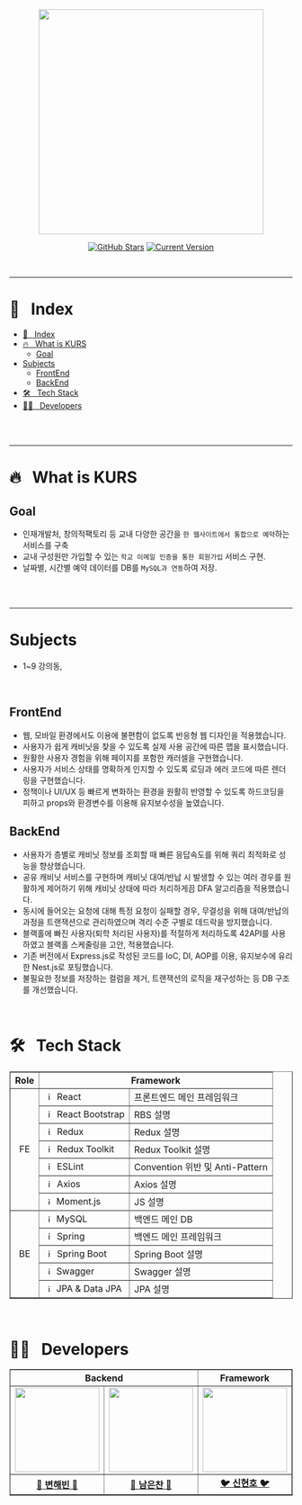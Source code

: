 <div align="center">
<img src="https://user-images.githubusercontent.com/112257466/209065559-f5e0904f-c978-4a25-92d6-0ab171e8a3eb.png" width="400px"/>
<br/>

[![GitHub Stars](https://img.shields.io/github/stars/InQ-InQ-InQ-InQ-InQ/KUBS?style=for-the-badge)](https://github.com/InQ-InQ-InQ-InQ-InQ/KUBS/stargazers) [![Current Version](https://img.shields.io/badge/version-Beta-black?style=for-the-badge)](https://google.co.kr)

</div>
<br/>

---

# 💬&nbsp;&nbsp;&nbsp;Index

- [💬   Index](#index)
- [🔥   What is KURS](#what-is-kurs)
	- [Goal](#goal)
- [Subjects](#subjects)
	- [FrontEnd](#frontend)
	- [BackEnd](#backend)
- [🛠   Tech Stack](#tech-stack)
- [🧑‍💻   Developers](#developers)

<br/>
<br/>

---

# 🔥&nbsp;&nbsp;&nbsp;What is KURS

## Goal
- 인재개발처, 창의적팩토리 등 교내 다양한 공간을 `한 웹사이트에서 통합으로 예약`하는 서비스를 구축
- 교내 구성원만 가입할 수 있는 `학교 이메일 인증을 통한 회원가입` 서비스 구현.
- 날짜별, 시간별 예약 데이터를 DB를 `MySQL과 연동`하여 저장.

<br/><br/>

---

# Subjects
- 1~9 강의동, 

<br/>

## FrontEnd

- 웹, 모바일 환경에서도 이용에 불편함이 없도록 반응형 웹 디자인을 적용했습니다.
- 사용자가 쉽게 캐비닛을 찾을 수 있도록 실제 사용 공간에 따른 맵을 표시했습니다.
- 원활한 사용자 경험을 위해 페이지를 포함한 캐러셀을 구현했습니다.
- 사용자가 서비스 상태를 명확하게 인지할 수 있도록 로딩과 에러 코드에 따른 렌더링을 구현했습니다. 
- 정책이나 UI/UX 등 빠르게 변화하는 환경을 원활히 반영할 수 있도록 하드코딩을 피하고 props와 환경변수를 이용해 유지보수성을 높였습니다.

## BackEnd

- 사용자가 층별로 캐비닛 정보를 조회할 때 빠른 응답속도를 위해 쿼리 최적화로 성능을 향상했습니다.
- 공유 캐비닛 서비스를 구현하며 캐비닛 대여/반납 시 발생할 수 있는 여러 경우를 원활하게 제어하기 위해 캐비닛 상태에 따라 처리하게끔 DFA 알고리즘을 적용했습니다.
- 동시에 들어오는 요청에 대해 특정 요청이 실패할 경우, 무결성을 위해 대여/반납의 과정을 트랜잭션으로 관리하였으며 격리 수준 구별로 데드락을 방지했습니다.
- 블랙홀에 빠진 사용자(퇴학 처리된 사용자)를 적절하게 처리하도록 42API를 사용하였고 블랙홀 스케줄링을 고안, 적용했습니다.
- 기존 버전에서 Express.js로 작성된 코드를 IoC, DI, AOP를 이용, 유지보수에 유리한 Nest.js로 포팅했습니다.
- 불필요한 정보를 저장하는 컬럼을 제거, 트랜잭션의 로직을 재구성하는 등 DB 구조를 개선했습니다.

<br/>

# 🛠&nbsp;&nbsp;&nbsp;Tech Stack




  <!-- Frontend Stack -->
<table border=""4>
  <th align="center">Role</th>
    <th align="center" colspan="2">Framework</th>
  <tr>
    <td rowspan="7" align="center">FE</td>
    <td><img src="https://upload.wikimedia.org/wikipedia/commons/thumb/a/a7/React-icon.svg/2300px-React-icon.svg.png" width="15px" alt="_icon"/>&nbsp;&nbsp;React</td>
    <td>프론트엔드 메인 프레임워크</td>
  </tr>
  <tr>
    <td><img src="https://user-images.githubusercontent.com/112257466/209071362-a99be5b3-c9f9-46f2-a12d-d078f59099dd.svg" width="15px" alt="_icon" />&nbsp;&nbsp;React Bootstrap</td>
    <td>RBS 설명</td>
  </tr>
  <tr>
    <td><img src="https://img.icons8.com/color/480/redux.png" width="15px" alt="_icon" />&nbsp;&nbsp;Redux</td>
    <td>Redux 설명</td>
  </tr>
  <tr>
    <td><img src="https://img.icons8.com/color/480/redux.png" width="15px" alt="_icon" />&nbsp;&nbsp;Redux Toolkit</td>
    <td>Redux Toolkit 설명</td>
  </tr>
    <tr>
      <td><img src="https://upload.wikimedia.org/wikipedia/commons/thumb/e/e3/ESLint_logo.svg/1200px-ESLint_logo.svg.png" width="15px" alt="_icon" />&nbsp;&nbsp;ESLint</td>
    <td>Convention 위반 및 Anti-Pattern</td>
  </tr>
  <tr>
    <td><img src="https://user-images.githubusercontent.com/112257466/209071958-ca6f5a8f-a61a-4b27-88f4-f6ac84808430.png" width="15px" alt="_icon" />&nbsp;&nbsp;Axios</td>
    <td>Axios 설명</td>
  </tr>
	    <tr>
    <td><img src="https://user-images.githubusercontent.com/112257466/209077244-27be08d0-85f9-4bdc-9efc-c2bf7b6e1229.png" width="14px" alt="_icon" />&nbsp;&nbsp;Moment.js</td>
    <td>JS 설명</td>
	</tr>



  <!-- Backend Stack -->
  <tr>
    <td rowspan="6" align="center">BE</td>
	<tr>
    <td><img src="https://user-images.githubusercontent.com/112257466/209078356-d9120e3d-9498-4ee4-a38d-139a263910f4.png" width="14px" alt="_icon" />&nbsp;&nbsp;MySQL</td>
    <td>백엔드 메인 DB</td>
  </tr>
    <td><img src="https://user-images.githubusercontent.com/112257466/209075018-0a1f7f14-a910-4d16-a4e4-51929b99e1ae.png" width="15px" alt="_icon" />&nbsp;&nbsp;Spring</td>
    <td>백엔드 메인 프레임워크</td>
  </tr>
  <tr>
    <td><img src="https://user-images.githubusercontent.com/112257466/209075280-78be8487-7d6a-485c-92a8-d6677f0caab9.png" width="15px" alt="_icon" />&nbsp;&nbsp;Spring Boot</td>
    <td>Spring Boot 설명</td>
    <tr>
    <td><img src="https://user-images.githubusercontent.com/112257466/209077939-bb9dadca-0e8b-421d-b5df-c44bd3c38a1a.png" width="14px" alt="_icon" />&nbsp;&nbsp;Swagger</td>
    <td>Swagger 설명</td>
  </tr>
    </tr>
    <tr>
    <td><img src="https://user-images.githubusercontent.com/112257466/209076523-777fe02a-455f-48a0-a4b1-aeb9fff17b10.png" width="14px" alt="_icon" />&nbsp;&nbsp;JPA & Data JPA</td>
    <td>JPA 설명</td>
  </tr>
</table>
</div>
<br/>


# 🧑‍💻&nbsp;&nbsp;&nbsp;Developers

</div>
<table border=""4 width="100%">
  <th align="center" colspan="2">Backend</th>
    <th align="center">Framework</th>
  <tr>
   <td align="center"><a href="https://github.com/h-beeen"><img src="https://avatars.githubusercontent.com/u/112257466?v=4" width="150px; style="vertical-align:top" alt=""/>
   
   <td align="center"><a href="https://github.com/eunchannam"><img src="https://avatars.githubusercontent.com/u/75837025?v=4" width="150px;" style="vertical-align:top" alt=""/>

   <td align="center"><a href="https://github.com/SWARVY"><img src="https://avatars.githubusercontent.com/u/53262430?v=4" width="150px;" style="vertical-align:top" alt=""/>

   <td align="center"><a href="https://github.com/rheefine"><img src="https://avatars.githubusercontent.com/u/109448186?v=4" width="150px;" style="vertical-align:top" alt=""/>
  </tr>

  <tr>
  <td align="center"><a href="https://github.com/h-beeen"><b>🐧 변해빈 🐧</b></a></td>
  <td align="center"><a href="https://github.com/eunchannam"><b>🐤 남은찬 🐤</b></a></td>
  <td align="center"><a href="https://github.com/eofrkam"><b>🐦 신현호 🐦</b></br></a></td>
  <td align="center"><a href="https://github.com/rheefine"><b>🐺 이동현 🐺</b><br/></a></td>
  </tr>
</table>
</div>
<br/>
